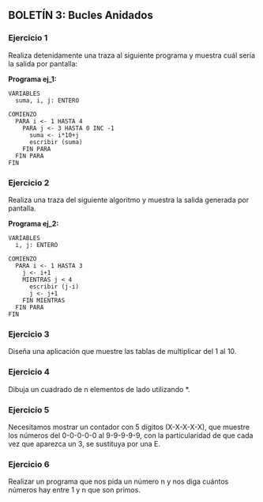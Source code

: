 ## BOLETÍN 3: Bucles Anidados

### Ejercicio 1
Realiza detenidamente una traza al siguiente programa y muestra cuál sería la salida por pantalla:

**Programa ej_1:**
```
VARIABLES
  suma, i, j: ENTERO

COMIENZO
  PARA i <- 1 HASTA 4
    PARA j <- 3 HASTA 0 INC -1
      suma <- i*10+j
      escribir (suma)
    FIN PARA
  FIN PARA
FIN
```

### Ejercicio 2
Realiza una traza del siguiente algoritmo y muestra la salida generada por pantalla.

**Programa ej_2:**
```
VARIABLES
  i, j: ENTERO

COMIENZO
  PARA i <- 1 HASTA 3
    j <- i+1
    MIENTRAS j < 4
      escribir (j-i)
      j <- j+1
    FIN MIENTRAS
  FIN PARA
FIN
```
### Ejercicio 3
Diseña una aplicación que muestre las tablas de multiplicar del 1 al 10.

### Ejercicio 4
Dibuja un cuadrado de n elementos de lado utilizando *.

### Ejercicio 5
Necesitamos mostrar un contador con 5 dígitos (X-X-X-X-X), que muestre los números del 0-0-0-0-0 al 9-9-9-9-9, con la particularidad de que cada vez que aparezca un 3, se sustituya por una E.

### Ejercicio 6
Realizar un programa que nos pida un número n y nos diga cuántos números hay entre 1 y n que son primos.